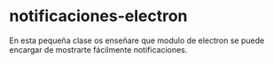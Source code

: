 # notificaciones-electron
En esta pequeña clase os enseñare que modulo de electron se puede encargar de mostrarte fácilmente notificaciones.
